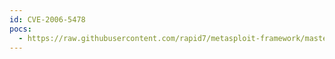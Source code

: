 ```yaml
---
id: CVE-2006-5478
pocs:
  - https://raw.githubusercontent.com/rapid7/metasploit-framework/master/modules/exploits/windows/http/edirectory_host.rb
---
```

